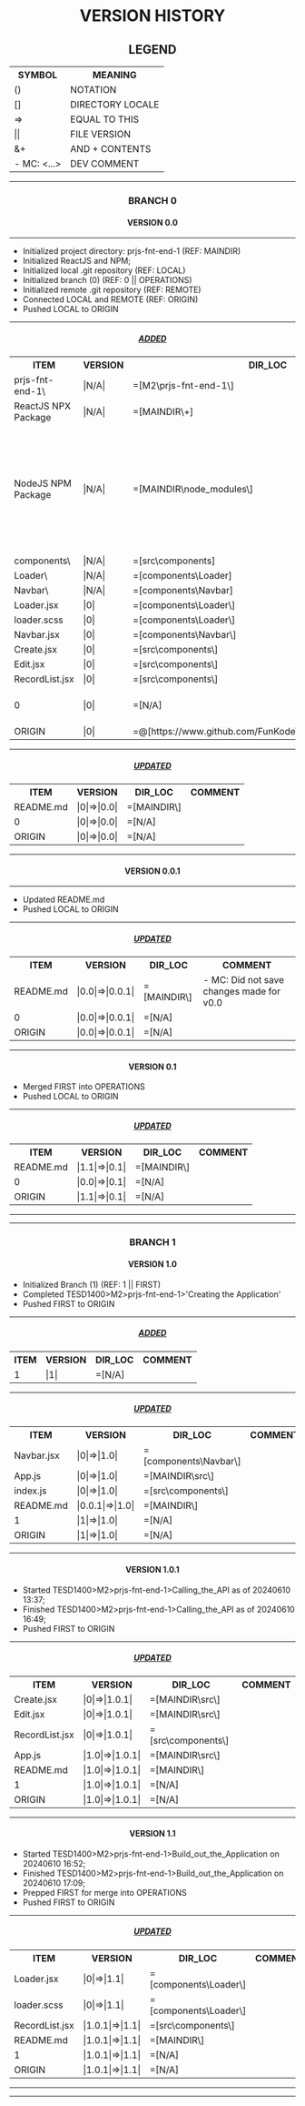 <h1 align="center">VERSION HISTORY</h1>

<h2 align="center">LEGEND</h2>

<table align="center">
    <tr>
        <th>SYMBOL</th>
        <th>MEANING</th>
    </tr>
    <tr>
        <td>()</td>
        <td>NOTATION</td>
    </tr>
    <tr>
        <td>[]</td>
        <td>DIRECTORY LOCALE</td>
    </tr>
    <tr>
        <td>=></td>
        <td>EQUAL TO THIS</td>
    </tr>
    <tr>
        <td>||</td>
        <td>FILE VERSION</td>
    </tr>
    <tr>
        <td>&+</td>
        <td>AND + CONTENTS</td>
    </tr>
    <tr>
        <td>- MC: <...></td>
        <td>DEV COMMENT</td>
    </tr>
</table>

---

<h3 align="center">BRANCH 0</h3>

<h4 align="center">VERSION 0.0</h4>

---

-   Initialized project directory: prjs-fnt-end-1 (REF: MAINDIR\)
-   Initialized ReactJS and NPM;
-   Initialized local .git repository (REF: LOCAL)
-   Initialized branch (0) (REF: 0 || OPERATIONS)
-   Initialized remote .git repository (REF: REMOTE)
-   Connected LOCAL and REMOTE (REF: ORIGIN)
-   Pushed LOCAL to ORIGIN

---

<h5 align="center"><strong><em><u>ADDED</u></em></strong></h5>

<table align="center">
    <tr>
        <th>ITEM</th>
        <th>VERSION</th>
        <th>DIR_LOC</th>
        <th>COMMENT</th>
    </tr>
    <tr>
        <td>prjs-fnt-end-1\</td>
        <td>|N/A|</td>
        <td>=[M2\prjs-fnt-end-1\]</td>
        <td>- MC: [REF: MAINDIR\]</td>
    </tr>
    <tr>
        <td>ReactJS NPX Package</td>
        <td>|N/A|</td>
        <td>=[MAINDIR\+]</td>
        <td>- +[create-react-app]</td>
    </tr>
    <tr>
        <td>NodeJS NPM Package</td>
        <td>|N/A|</td>
        <td>=[MAINDIR\node_modules\]</td>
        <td>- +[react-route-dom]<br>- +[sass]<br>- +[scss]<br>- +[react-bootstrap]<br>- +[bootswatch]<br>- +[bootstrap]<br>- +[jquery]</td>
    </tr>
    <tr>
        <td>components\</td>
        <td>|N/A|</td>
        <td>=[src\components]</td>
        <td></td>
    </tr>
    <tr>
        <td>Loader\</td>
        <td>|N/A|</td>
        <td>=[components\Loader]</td>
        <td></td>
    </tr>
    <tr>
        <td>Navbar\</td>
        <td>|N/A|</td>
        <td>=[components\Navbar]</td>
        <td></td>
    </tr>
    <tr>
        <td>Loader.jsx</td>
        <td>|0|</td>
        <td>=[components\Loader\]</td>
        <td></td>
    </tr>
    <tr>
        <td>loader.scss</td>
        <td>|0|</td>
        <td>=[components\Loader\]</td>
        <td></td>
    </tr>
    <tr>
        <td>Navbar.jsx</td>
        <td>|0|</td>
        <td>=[components\Navbar\]</td>
        <td></td>
    </tr>
    <tr>
        <td>Create.jsx</td>
        <td>|0|</td>
        <td>=[src\components\]</td>
        <td></td>
    </tr>
    <tr>
        <td>Edit.jsx</td>
        <td>|0|</td>
        <td>=[src\components\]</td>
        <td></td>
    </tr>
    <tr>
        <td>RecordList.jsx</td>
        <td>|0|</td>
        <td>=[src\components\]</td>
        <td></td>
    </tr>
    <tr>
        <td>0</td>
        <td>|0|</td>
        <td>=[N/A]</td>
        <td>- MC: Branch [REF: 0 || OPERATIONS]</td>
    </tr>
    <tr>
        <td>ORIGIN</td>
        <td>|0|</td>
        <td>=@[https://www.github.com/FunKodeT/M2PRJSFntEnd1_2.git]</td>
        <td>- MC: Remote</td>
    </tr>
</table>

---

<h5 align="center"><strong><em><u>UPDATED</u></em></strong></h5>

<table align="center">
    <tr>
        <th>ITEM</th>
        <th>VERSION</th>
        <th>DIR_LOC</th>
        <th>COMMENT</th>
    </tr>
    <tr>
        <td>README.md</td>
        <td>|0|=>|0.0|</td>
        <td>=[MAINDIR\]</td>
        <td></td>
    </tr>
    <tr>
        <td>0</td>
        <td>|0|=>|0.0|</td>
        <td>=[N/A]</td>
        <td></td>
    </tr>
    <tr>
        <td>ORIGIN</td>
        <td>|0|=>|0.0|</td>
        <td>=[N/A]</td>
        <td></td>
    </tr>
</table>

---

<h4 align="center">VERSION 0.0.1</h4>

---

-   Updated README.md
-   Pushed LOCAL to ORIGIN

---

<h5 align="center"><strong><em><u>UPDATED</u></em></strong></h5>

<table align="center">
    <tr>
        <th>ITEM</th>
        <th>VERSION</th>
        <th>DIR_LOC</th>
        <th>COMMENT</th>
    </tr>
    <tr>
        <td>README.md</td>
        <td>|0.0|=>|0.0.1|</td>
        <td>=[MAINDIR\]</td>
        <td>- MC: Did not save changes made for v0.0</td>
    </tr>
    <tr>
        <td>0</td>
        <td>|0.0|=>|0.0.1|</td>
        <td>=[N/A]</td>
        <td></td>
    </tr>
    <tr>
        <td>ORIGIN</td>
        <td>|0.0|=>|0.0.1|</td>
        <td>=[N/A]</td>
        <td></td>
    </tr>
</table>

---

<h4 align="center">VERSION 0.1</h4>

-   Merged FIRST into OPERATIONS
-   Pushed LOCAL to ORIGIN

---

<h5 align="center"><strong><em><u>UPDATED</u></em></strong></h5>

<table align="center">
    <tr>
        <th>ITEM</th>
        <th>VERSION</th>
        <th>DIR_LOC</th>
        <th>COMMENT</th>
    </tr>
    <tr>
        <td>README.md</td>
        <td>|1.1|=>|0.1|</td>
        <td>=[MAINDIR\]</td>
        <td></td>
    </tr>
    <tr>
        <td>0</td>
        <td>|0.0|=>|0.1|</td>
        <td>=[N/A]</td>
        <td></td>
    </tr>
    <tr>
        <td>ORIGIN</td>
        <td>|1.1|=>|0.1|</td>
        <td>=[N/A]</td>
        <td></td>
    </tr>
</table>

---

---

<h3 align="center">BRANCH 1</h3>

<h4 align="center">VERSION 1.0</h4>

-   Initialized Branch (1) (REF: 1 || FIRST)
-   Completed TESD1400>M2>prjs-fnt-end-1>'Creating the Application'
-   Pushed FIRST to ORIGIN

---

<h5 align="center"><strong><em><u>ADDED</u></em></strong></h5>

<table align="center">
    <tr>
        <th>ITEM</th>
        <th>VERSION</th>
        <th>DIR_LOC</th>
        <th>COMMENT</th>
    </tr>
    <tr>
        <td>1</td>
        <td>|1|</td>
        <td>=[N/A]</td>
        <td></td>
    </tr>
</table>

---

<h5 align="center"><strong><em><u>UPDATED</u></em></strong></h5>

<table align="center">
    <tr>
        <th>ITEM</th>
        <th>VERSION</th>
        <th>DIR_LOC</th>
        <th>COMMENT</th>
    </tr>
    <tr>
        <td>Navbar.jsx</td>
        <td>|0|=>|1.0|</td>
        <td>=[components\Navbar\]</td>
        <td></td>
    </tr>
    <tr>
        <td>App.js</td>
        <td>|0|=>|1.0|</td>
        <td>=[MAINDIR\src\]</td>
        <td></td>
    </tr>
    <tr>
        <td>index.js</td>
        <td>|0|=>|1.0|</td>
        <td>=[src\components\]</td>
        <td></td>
    </tr>
    <tr>
        <td>README.md</td>
        <td>|0.0.1|=>|1.0|</td>
        <td>=[MAINDIR\]</td>
        <td></td>
    </tr>
    <tr>
        <td>1</td>
        <td>|1|=>|1.0|</td>
        <td>=[N/A]</td>
        <td></td>
    </tr>
    <tr>
        <td>ORIGIN</td>
        <td>|1|=>|1.0|</td>
        <td>=[N/A]</td>
        <td></td>
    </tr>
</table>

---

<h4 align="center">VERSION 1.0.1</h4>

-   Started TESD1400>M2>prjs-fnt-end-1>Calling_the_API as of 20240610 13:37;
-   Finished TESD1400>M2>prjs-fnt-end-1>Calling_the_API as of 20240610 16:49;
-   Pushed FIRST to ORIGIN

---

<h5 align="center"><strong><em><u>UPDATED</u></em></strong></h5>

<table align="center">
    <tr>
        <th>ITEM</th>
        <th>VERSION</th>
        <th>DIR_LOC</th>
        <th>COMMENT</th>
    </tr>
    <tr>
        <td>Create.jsx</td>
        <td>|0|=>|1.0.1|</td>
        <td>=[MAINDIR\src\]</td>
        <td></td>
    </tr>
    <tr>
        <td>Edit.jsx</td>
        <td>|0|=>|1.0.1|</td>
        <td>=[MAINDIR\src\]</td>
        <td></td>
    </tr>
    <tr>
        <td>RecordList.jsx</td>
        <td>|0|=>|1.0.1|</td>
        <td>=[src\components\]</td>
        <td></td>
    </tr>
    <tr>
        <td>App.js</td>
        <td>|1.0|=>|1.0.1|</td>
        <td>=[MAINDIR\src\]</td>
        <td></td>
    </tr>
    <tr>
        <td>README.md</td>
        <td>|1.0|=>|1.0.1|</td>
        <td>=[MAINDIR\]</td>
        <td></td>
    </tr>
    <tr>
        <td>1</td>
        <td>|1.0|=>|1.0.1|</td>
        <td>=[N/A]</td>
        <td></td>
    </tr>
    <tr>
        <td>ORIGIN</td>
        <td>|1.0|=>|1.0.1|</td>
        <td>=[N/A]</td>
        <td></td>
    </tr>
</table>

---

<h4 align="center">VERSION 1.1</h4>

-   Started TESD1400>M2>prjs-fnt-end-1>Build_out_the_Application on 20240610 16:52;
-   Finished TESD1400>M2>prjs-fnt-end-1>Build_out_the_Application on 20240610 17:09;
-   Prepped FIRST for merge into OPERATIONS
-   Pushed FIRST to ORIGIN

---

<h5 align="center"><strong><em><u>UPDATED</u></em></strong></h5>

<table align="center">
    <tr>
        <th>ITEM</th>
        <th>VERSION</th>
        <th>DIR_LOC</th>
        <th>COMMENT</th>
    </tr>
    <tr>
        <td>Loader.jsx</td>
        <td>|0|=>|1.1|</td>
        <td>=[components\Loader\]</td>
        <td></td>
    </tr>
    <tr>
        <td>loader.scss</td>
        <td>|0|=>|1.1|</td>
        <td>=[components\Loader\]</td>
        <td></td>
    </tr>
    <tr>
        <td>RecordList.jsx</td>
        <td>|1.0.1|=>|1.1|</td>
        <td>=[src\components\]</td>
        <td></td>
    </tr>
    <tr>
        <td>README.md</td>
        <td>|1.0.1|=>|1.1|</td>
        <td>=[MAINDIR\]</td>
        <td></td>
    </tr>
    <tr>
        <td>1</td>
        <td>|1.0.1|=>|1.1|</td>
        <td>=[N/A]</td>
        <td></td>
    </tr>
    <tr>
        <td>ORIGIN</td>
        <td>|1.0.1|=>|1.1|</td>
        <td>=[N/A]</td>
        <td></td>
    </tr>
</table>

---

---
